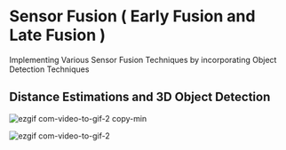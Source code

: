 # Sensor Fusion ( Early Fusion and Late Fusion )
Implementing Various Sensor Fusion Techniques by incorporating Object Detection Techniques




## Distance Estimations and 3D Object Detection



![ezgif com-video-to-gif-2 copy-min](https://github.com/prtk1729/Sensor_Fusion_Paper/assets/43796382/a8a341ea-5341-4a07-88d0-a9e8e885ef0f)


![ezgif com-video-to-gif-2](https://github.com/prtk1729/Sensor_Fusion_Paper/assets/43796382/e408930c-556a-464f-af30-ad024ca7e8c5)



